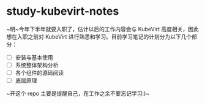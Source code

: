 # study-kubevirt-notes

~明~今年下半年就要入职了，估计以后的工作内容会与 KubeVirt 高度相关，因此想在入职之前对 KubeVirt 进行熟悉和学习。目前学习笔记的计划分为以下几个部分：

- [ ] 安装与基本使用
- [ ] 系统整体架构分析
- [ ] 各个组件的源码阅读
- [ ] 底层原理

~开这个 repo 主要是提醒自己，在工作之余不要忘记学习:)~
